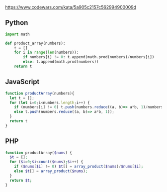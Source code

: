 https://www.codewars.com/kata/5a905c2157c562994900009d

## Python
```python
import math

def product_array(numbers):
    t = []
    for i in range(len(numbers)):
        if numbers[i] != 0: t.append(math.prod(numbers)/numbers[i])
        else: t.append(math.prod(numbers))
    return t
```

## JavaScript
```js
function productArray(numbers){
  let t = [];
  for (let i=0;i<numbers.length;i++) {
    if (numbers[i] != 0) t.push(numbers.reduce((a, b)=> a*b, 1)/numbers[i]);
    else t.push(numbers.reduce((a, b)=> a*b, 1));
  }
  return t
}
```

## PHP
```php
function productArray($nums) {
  $t = [];
  for ($i=0;$i<count($nums);$i++) {
    if ($nums[$i] != 0) $t[] = array_product($nums)/$nums[$i];
    else $t[] = array_product($nums);
  }
  return $t;
}
```